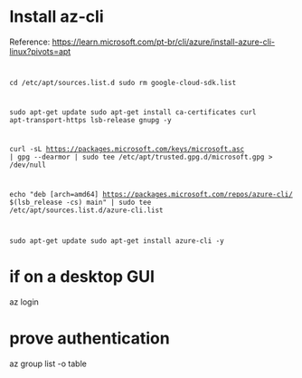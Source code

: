 # Install az-cli

Reference: https://learn.microsoft.com/pt-br/cli/azure/install-azure-cli-linux?pivots=apt
<code>


cd /etc/apt/sources.list.d
sudo rm google-cloud-sdk.list

sudo apt-get update
sudo apt-get install ca-certificates curl apt-transport-https lsb-release gnupg -y

curl -sL https://packages.microsoft.com/keys/microsoft.asc |
gpg --dearmor |
sudo tee /etc/apt/trusted.gpg.d/microsoft.gpg > /dev/null

echo "deb [arch=amd64] https://packages.microsoft.com/repos/azure-cli/ $(lsb_release -cs) main" |
sudo tee /etc/apt/sources.list.d/azure-cli.list

sudo apt-get update
sudo apt-get install azure-cli -y
</code>

# if on a desktop GUI
az login

# prove authentication
az group list -o table
